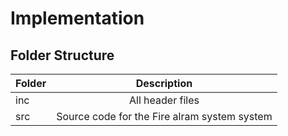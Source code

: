 # Implementation

## Folder Structure
| Folder   |      Description     |
|----------|:-------------:|
| inc | All header files |
| src | Source code for the Fire alram system system  |

